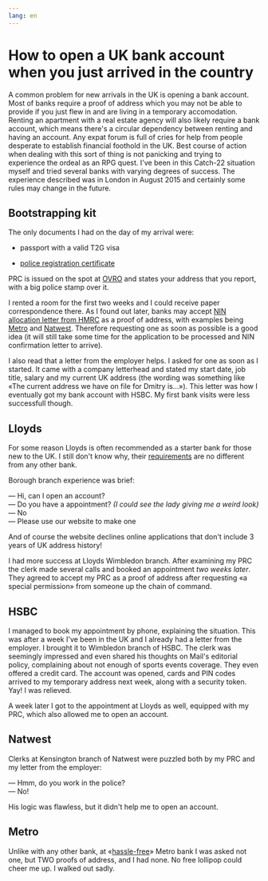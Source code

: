 ```yaml
---
lang: en
---
```


# How to open a UK bank account when you just arrived in the country

A common problem for new arrivals in the UK is opening a bank account.
Most of banks require a proof of address which you may not be able to
provide if you just flew in and are living in a temporary
accomodation. Renting an apartment with a real estate agency will also
likely require a bank account, which means there's a circular
dependency between renting and having an account. Any expat forum is
full of cries for help from people desperate to establish financial
foothold in the UK. Best course of action when dealing with this sort
of thing is not panicking and trying to experience the ordeal as an
RPG quest. I've been in this Catch-22 situation myself and tried
several banks with varying degrees of success. The experience
described was in London in August 2015 and certainly some rules may
change in the future.

## Bootstrapping kit

The only documents I had on the day of my arrival were:

- passport with a valid T2G visa

- [police registration certificate][prc]

PRC is issued on the spot at [OVRO][ovro] and states your address that
you report, with a big police stamp over it.

I rented a room for the first two weeks and I could receive paper
correspondence there. As I found out later, banks may accept [NIN
allocation letter from HMRC][nin-hmrc] as a proof of address, with
examples being [Metro][metro-poa] and [Natwest][natwest-poa].
Therefore requesting one as soon as possible is a good idea (it will
still take some time for the application to be processed and NIN
confirmation letter to arrive).

I also read that a letter from the employer helps. I asked for one as
soon as I started. It came with a company letterhead and stated my
start date, job title, salary and my current UK address (the wording
was something like «The current address we have on file for Dmitry
is…»). This letter was how I eventually got my bank account with HSBC.
My first bank visits were less successfull though.

## Lloyds

For some reason Lloyds is often recommended as a starter bank for
those new to the UK. I still don't know why, their
[requirements][lloyds-poa] are no different from any other bank.

Borough branch experience was brief:

— Hi, can I open an account?\
— Do you have a appointment? *(I could see the lady giving me a weird look)*\
— No\
— Please use our website to make one

And of course the website declines online applications that don't
include 3 years of UK address history!

I had more success at Lloyds Wimbledon branch. After examining my PRC
the clerk made several calls and booked an appointment *two weeks
later*. They agreed to accept my PRC as a proof of address after
requesting «a special permission» from someone up the chain of
command.

## HSBC

I managed to book my appointment by phone, explaining the situation.
This was after a week I've been in the UK and I already had a letter
from the employer. I brought it to Wimbledon branch of HSBC. The clerk
was seemingly impressed and even shared his thoughts on Mail's
editorial policy, complaining about not enough of sports events
coverage. They even offered a credit card. The account was opened,
cards and PIN codes arrived to my temporary address next week, along
with a security token. Yay! I was relieved.

A week later I got to the appointment at Lloyds as well, equipped with
my PRC, which also allowed me to open an account.

## Natwest

Clerks at Kensington branch of Natwest were puzzled both by my PRC and
my letter from the employer:

— Hmm, do you work in the police?\
— No!

His logic was flawless, but it didn't help me to open an account.

## Metro

Unlike with any other bank, at «[hassle-free][metro-poa]» Metro bank I
was asked not one, but TWO proofs of address, and I had none. No free
lollipop could cheer me up. I walked out sadly.

[catch-22]: https://www.reddit.com/r/AskUK/comments/3z01sp/just_moved_to_london_and_now_begins_the_tasks_of/
[catch-22-2]: https://www.reddit.com/r/AskUK/comments/3wsgar/germanusa_dual_citizen_moving_to_london_what/
[catch-22-3]: https://www.reddit.com/r/AskUK/comments/3kkacg/american_moving_to_london_on_monday_seeking_bank/

[natwest-poa]: http://personal.natwest.com/personal/current-accounts/what-do-you-need-to-open-a-current-account/Proof-of-address-we-accept.html
[metro-poa]: https://www.metrobankonline.co.uk/bank-accounts/i-want-some-information-about/what-i-need-to-open-a-personal-account/
[lloyds-poa]: http://www.lloydsbank.com/legal/proof-of-identity.asp
[prc]: https://www.gov.uk/register-with-the-police/who-needs-to-register
[nin-hmrc]: https://www.gov.uk/apply-national-insurance-number
[ovro]: https://www.met.police.uk/advice-and-information/registering-as-an-overseas-visitor/
